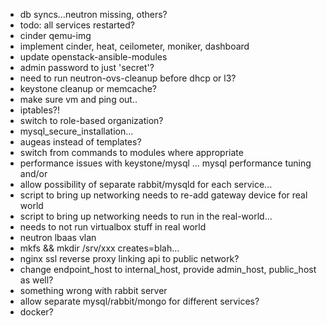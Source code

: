 * db syncs...neutron missing, others?
* todo: all services restarted?
* cinder qemu-img
* implement cinder, heat, ceilometer, moniker, dashboard
* update openstack-ansible-modules
* admin password to just 'secret'?
* need to run neutron-ovs-cleanup before dhcp or l3?
* keystone cleanup or memcache?
* make sure vm and ping out..
* iptables?!
* switch to role-based organization?
* mysql_secure_installation...
* augeas instead of templates?
* switch from commands to modules where appropriate
* performance issues with keystone/mysql ... mysql performance tuning and/or 
* allow possibility of separate rabbit/mysqld for each service...
* script to bring up networking needs to re-add gateway device for real world
* script to bring up networking needs to run in the real-world...
* needs to not run virtualbox stuff in real world
* neutron lbaas vlan
* mkfs && mkdir /srv/xxx creates=blah...
* nginx ssl reverse proxy linking api to public network?
* change endpoint_host to internal_host, provide admin_host, public_host as well?
* something wrong with rabbit server
* allow separate mysql/rabbit/mongo for different services?
* docker?
